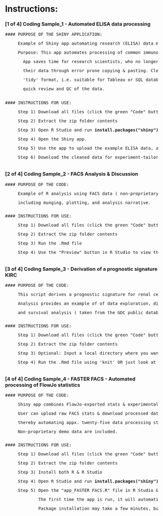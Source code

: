 
# Instructions:
### [1 of 4] Coding Sample_1 - Automated ELISA data processing

<pre>
#### PURPOSE OF THE SHINY APPLICATION:
<p>     Example of Shiny app automating research (ELISA) data munging ( non-proprietary source data ).
<p>     Purpose: This app automates processing of common immunology research data (ELISA reader output).
<p>       App saves time for research scientists, who no longer have do manually clean up
<p>       their data through error prone copying & pasting. Cleaned data can be downloaded in 
<p>       'tidy' format, i.e. suitable for Tableau or SQL database. Data are also plotted for 
<p>       quick review and QC of the data. 
<p>
#### INSTRUCTIONS FOR USE:
<p>     Step 1) Download all files (click the green "Code" button above; download .zip folder)
<p>     Step 2) Extract the zip folder contents 
<p>     Step 3) Open R Studio and run <b>install.packages("shiny")</b> in the console
<p>     Step 4) Open the Shiny app. 
<p>     Step 5) Use the app to upload the example ELISA data, and review the output plots. 
<p>     Step 6) Download the cleaned data for experiment-tailored processing/plotting in Tableau/Spotfire. 
</pre>

### [2 of 4] Coding Sample_2 - FACS Analysis & Discussion

<pre>
#### PURPOSE OF THE CODE:
<p>     Example of R analysis using FACS data ( non-proprietary source data ), 
<p>     including munging, plotting, and analysis narrative.
</pre>

<pre>
#### INSTRUCTIONS FOR USE:
<p>     Step 1) Download all files (click the green "Code" button above; download .zip folder)
<p>     Step 2) Extract the zip folder contents
<p>     Step 3) Run the .Rmd file
<p>     Step 4) Use the "Preview" button in R Studio to view the html report output
</pre>


### [3 of 4] Coding Sample_3 - Derivation of a prognostic signature KIRC

<pre>
#### PURPOSE OF THE CODE:
<p>     This script derives a prognostic signature for renal cell carcinoma using transcriptomic data (from GDC/TCGA)
<p>     Analysis provides an example of of data exploration, differential expression analysis (Voom/Limma),
<p>     and survival analysis ( taken from the GDC public database )
</pre>

<pre>
#### INSTRUCTIONS FOR USE:
<p>     Step 1) Download all files (click the green "Code" button above; download .zip folder)
<p>     Step 2) Extract the zip folder contents
<p>     Step 3) Optional: Input a local directory where you want the GDC files saved (default download uses be "api" method. Files total 156MB).
<p>     Step 4) Run the .Rmd file using 'knit' OR just look at the included .nb file to view analysis. 
</pre>



### [4 of 4] Coding Sample_4 - FASTER FACS - Automated processing of FlowJo statistics

<pre>
#### PURPOSE OF THE CODE:
<p>     Shiny app combines FlowJo-exported stats & experimental metadata and outputs plot-ready tables. 
<p>     User can upload raw FACS stats & download processed data ready for GraphpadPrism or Tableau (or Spotfire), 
<p>     thereby automating appx. twenty-five data processing steps. 
<p>     Non-proprietary demo data are included. 
</pre>

<pre>
#### INSTRUCTIONS FOR USE:
<p>     Step 1) Download all files (click the green "Code" button above; download .zip folder)
<p>     Step 2) Extract the zip folder contents
<p>     Step 3) Install both R & R Studio
<p>     Step 4) Open R Studio and run <b>install.packages("shiny")</b> in the console (this only needs to be done once)
<p>     Step 5) Open the "app_FASTER FACS.R" file in R Studio & then click the "Run App" button. 
<p>             The first time the app is run, it will automatically install required R packages. 
<p>             Package installation may take a few minutes, but it will only happen once. Follow the instructions in the app.
</pre>


